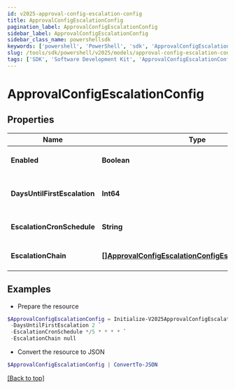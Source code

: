 ```yaml
---
id: v2025-approval-config-escalation-config
title: ApprovalConfigEscalationConfig
pagination_label: ApprovalConfigEscalationConfig
sidebar_label: ApprovalConfigEscalationConfig
sidebar_class_name: powershellsdk
keywords: ['powershell', 'PowerShell', 'sdk', 'ApprovalConfigEscalationConfig', 'V2025ApprovalConfigEscalationConfig'] 
slug: /tools/sdk/powershell/v2025/models/approval-config-escalation-config
tags: ['SDK', 'Software Development Kit', 'ApprovalConfigEscalationConfig', 'V2025ApprovalConfigEscalationConfig']
---
```



# ApprovalConfigEscalationConfig

## Properties

Name | Type | Description | Notes
------------ | ------------- | ------------- | -------------
**Enabled** | **Boolean** | Indicates if escalations are enabled. | [optional] [default to $false]
**DaysUntilFirstEscalation** | **Int64** | Number of days until the first escalation. | [optional] 
**EscalationCronSchedule** | **String** | Cron schedule for escalations. | [optional] 
**EscalationChain** | [**[]ApprovalConfigEscalationConfigEscalationChainInner**](approval-config-escalation-config-escalation-chain-inner) | Escalation chain configuration. | [optional] 

## Examples

- Prepare the resource
```powershell
$ApprovalConfigEscalationConfig = Initialize-V2025ApprovalConfigEscalationConfig  -Enabled true `
 -DaysUntilFirstEscalation 2 `
 -EscalationCronSchedule */5 * * * * `
 -EscalationChain null
```

- Convert the resource to JSON
```powershell
$ApprovalConfigEscalationConfig | ConvertTo-JSON
```


[[Back to top]](#) 

